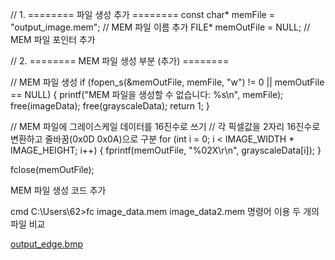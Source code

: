  // 1. ======== 파일 생성 추가 ========
 const char* memFile = "output_image.mem";  // MEM 파일 이름 추가
 FILE* memOutFile = NULL;  // MEM 파일 포인터 추가

 // 2. ======== MEM 파일 생성 부분 (추가) ========

 // MEM 파일 생성
 if (fopen_s(&memOutFile, memFile, "w") != 0 || memOutFile == NULL) {
     printf("MEM 파일을 생성할 수 없습니다: %s\n", memFile);
     free(imageData);
     free(grayscaleData);
     return 1;
 }

 // MEM 파일에 그레이스케일 데이터를 16진수로 쓰기
 // 각 픽셀값을 2자리 16진수로 변환하고 줄바꿈(0x0D 0x0A)으로 구분
 for (int i = 0; i < IMAGE_WIDTH * IMAGE_HEIGHT; i++) {
     fprintf(memOutFile, "%02X\r\n", grayscaleData[i]);
 }

 fclose(memOutFile);

MEM 파일 생성 코드 추가

cmd 
C:\Users\62>fc image_data.mem image_data2.mem 
명령어 이용 두 개의 파일 비교 

[output_edge.bmp](https://github.com/user-attachments/files/22039110/output_edge.bmp)
